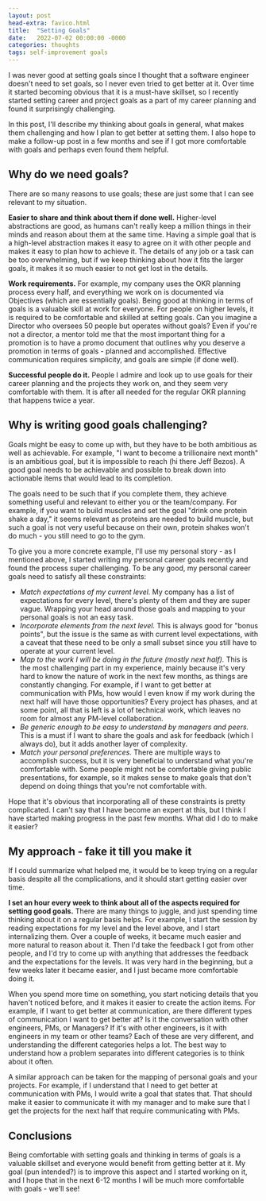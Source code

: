 ```yaml
---
layout: post
head-extra: favico.html
title:  "Setting Goals"
date:   2022-07-02 00:00:00 -0000
categories: thoughts
tags: self-improvement goals
---
```


I was never good at setting goals since I thought that a software engineer doesn't need to set goals, so I never even tried to get better at it.
Over time it started becoming obvious that it is a must-have skillset, so I recently started setting career and project goals as a part of my career planning and found it surprisingly challenging.


In this post, I'll describe my thinking about goals in general, what makes them challenging and how I plan to get better at setting them. 
I also hope to make a follow-up post in a few months and see if I got more comfortable with goals and perhaps even found them helpful.

## Why do we need goals?

There are so many reasons to use goals; these are just some that I can see relevant to my situation.

**Easier to share and think about them if done well.** 
Higher-level abstractions are good, as humans can't really keep a million things in their minds and reason about them at the same time. Having a simple goal that is a high-level abstraction makes it easy to agree on it with other people and makes it easy to plan how to achieve it. The details of any job or a task can be too overwhelming, but if we keep thinking about how it fits the larger goals, it makes it so much easier to not get lost in the details.


**Work requirements.** 
For example, my company uses the OKR planning process every half, and everything we work on is documented via Objectives (which are essentially goals). Being good at thinking in terms of goals is a valuable skill at work for everyone. For people on higher levels, it is required to be comfortable and skilled at setting goals. Can you imagine a Director who oversees 50 people but operates without goals? Even if you're not a director, a mentor told me that the most important thing for a promotion is to have a promo document that outlines why you deserve a promotion in terms of goals - planned and accomplished. Effective communication requires simplicity, and goals are simple (if done well). 


**Successful people do it.** 
People I admire and look up to use goals for their career planning and the projects they work on, and they seem very comfortable with them. It is after all needed for the regular OKR planning that happens twice a year.


## Why is writing good goals challenging?

Goals might be easy to come up with, but they have to be both ambitious as well as achievable. For example, "I want to become a trillionaire next month" is an ambitious goal, but it is impossible to reach (hi there Jeff Bezos). A good goal needs to be achievable and possible to break down into actionable items that would lead to its completion. 

The goals need to be such that if you complete them, they achieve something useful and relevant to either you or the team/company. For example, if you want to build muscles and set the goal "drink one protein shake a day," it seems relevant as proteins are needed to build muscle, but such a goal is not very useful because on their own, protein shakes won't do much - you still need to go to the gym.

To give you a more concrete example, I'll use my personal story - as I mentioned above, I started writing my personal career goals recently and found the process super challenging. To be any good, my personal career goals need to satisfy all these constraints:
- *Match expectations of my current level.* My company has a list of expectations for every level, there's plenty of them and they are super vague. Wrapping your head around those goals and mapping to your personal goals is not an easy task.
- *Incorporate elements from the next level.* This is always good for "bonus points", but the issue is the same as with current level expectations, with a caveat that these need to be only a small subset since you still have to operate at your current level.
- *Map to the work I will be doing in the future (mostly next half).* This is the most challenging part in my experience, mainly because it's very hard to know the nature of work in the next few months, as things are constantly changing. For example, if I want to get better at communication with PMs, how would I even know if my work during the next half will have those opportunities? Every project has phases, and at some point, all that is left is a lot of technical work, which leaves no room for almost any PM-level collaboration. 
- *Be generic enough to be easy to understand by managers and peers.* This is a must if I want to share the goals and ask for feedback (which I always do), but it adds another layer of complexity.
- *Match your personal preferences.* There are multiple ways to accomplish success, but it is very beneficial to understand what you're comfortable with. Some people might not be comfortable giving public presentations, for example, so it makes sense to make goals that don't depend on doing things that you're not comfortable with.

Hope that it's obvious that incorporating all of these constraints is pretty complicated. I can't say that I have become an expert at this, but I think I have started making progress in the past few months. What did I do to make it easier?

<!-- SMART GOALS? -->

## My approach - fake it till you make it

If I could summarize what helped me, it would be to keep trying on a regular basis despite all the complications, and it should start getting easier over time.

**I set an hour every week to think about all of the aspects required for setting good goals.** There are many things to juggle, and just spending time thinking about it on a regular basis helps. For example, I start the session by reading expectations for my level and the level above, and I start internalizing them. Over a couple of weeks, it became much easier and more natural to reason about it. Then I'd take the feedback I got from other people, and I'd try to come up with anything that addresses the feedback and the expectations for the levels. It was very hard in the beginning, but a few weeks later it became easier, and I just became more comfortable doing it.

When you spend more time on something, you start noticing details that you haven't noticed before, and it makes it easier to create the action items. For example, if I want to get better at communication, are there different types of communication I want to get better at? Is it the conversation with other engineers, PMs, or Managers? If it's with other engineers, is it with engineers in my team or other teams? Each of these are very different, and understanding the different categories helps a lot. The best way to understand how a problem separates into different categories is to think about it often.

A similar approach can be taken for the mapping of personal goals and your projects. For example, if I understand that I need to get better at communication with PMs, I would write a goal that states that. That should make it easier to communicate it with my manager and to make sure that I get the projects for the next half that require communicating with PMs.


## Conclusions

Being comfortable with setting goals and thinking in terms of goals is a valuable skillset and everyone would benefit from getting better at it. My goal (pun intended?) is to improve this aspect and I started working on it, and I hope that in the next 6-12 months I will be much more comfortable with goals - we'll see!

